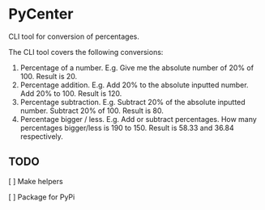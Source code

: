 # PyCenter

CLI tool for conversion of percentages.

The CLI tool covers the following conversions:

1. Percentage of a number. E.g. Give me the absolute number of 20% of 100. Result is 20.
2. Percentage addition. E.g. Add 20% to the absolute inputted number. Add 20% to 100. Result is 120.
3. Percentage subtraction. E.g. Subtract 20% of the absolute inputted number. Subtract 20% of 100. Result is 80.
4. Percentage bigger / less. E.g. Add or subtract percentages. How many percentages bigger/less is 190 to 150. Result is 58.33 and 36.84 respectively.

## TODO

[ ] Make helpers

[ ] Package for PyPi
